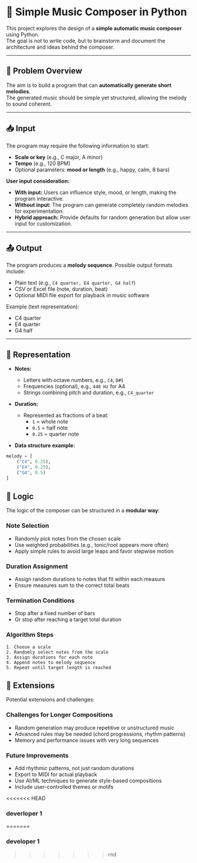 # 🎵 Simple Music Composer in Python

This project explores the design of a **simple automatic music composer** using Python.  
The goal is not to write code, but to brainstorm and document the architecture and ideas behind the composer.

---

## 📝 Problem Overview
The aim is to build a program that can **automatically generate short melodies**.  
The generated music should be simple yet structured, allowing the melody to sound coherent.

---

## 📥 Input

The program may require the following information to start:

- **Scale or key** (e.g., C major, A minor)  
- **Tempo** (e.g., 120 BPM)  
- Optional parameters: **mood or length** (e.g., happy, calm, 8 bars)  

**User input consideration:**  
- **With input:** Users can influence style, mood, or length, making the program interactive.  
- **Without input:** The program can generate completely random melodies for experimentation.  
- **Hybrid approach:** Provide defaults for random generation but allow user input for customization.

---

## 📤 Output

The program produces a **melody sequence**. Possible output formats include:

- Plain text (e.g., `C4 quarter, E4 quarter, G4 half`)  
- CSV or Excel file (note, duration, beat)  
- Optional MIDI file export for playback in music software  

Example (text representation):

- C4 quarter
- E4 quarter
- G4 half

---

## 🎼 Representation

- **Notes:**  
  - Letters with octave numbers, e.g., `C4`, `D#5`  
  - Frequencies (optional), e.g., `440 Hz` for A4  
  - Strings combining pitch and duration, e.g., `C4_quarter`  

- **Duration:**  
  - Represented as fractions of a beat:  
    - `1` = whole note  
    - `0.5` = half note  
    - `0.25` = quarter note  

- **Data structure example:**

```python
melody = [
    ("C4", 0.25),
    ("E4", 0.25),
    ("G4", 0.5)
]
```


## 🧠 Logic

The logic of the composer can be structured in a **modular way**:

### Note Selection
- Randomly pick notes from the chosen scale
- Use weighted probabilities (e.g., tonic/root appears more often)
- Apply simple rules to avoid large leaps and favor stepwise motion

### Duration Assignment
- Assign random durations to notes that fit within each measure
- Ensure measures sum to the correct total beats

### Termination Conditions
- Stop after a fixed number of bars
- Or stop after reaching a target total duration

### Algorithm Steps
```text
1. Choose a scale
2. Randomly select notes from the scale
3. Assign durations for each note
4. Append notes to melody sequence
5. Repeat until target length is reached
```

## 🚀 Extensions

Potential extensions and challenges:

### Challenges for Longer Compositions
- Random generation may produce repetitive or unstructured music
- Advanced rules may be needed (chord progressions, rhythm patterns)
- Memory and performance issues with very long sequences

### Future Improvements
- Add rhythmic patterns, not just random durations
- Export to MIDI for actual playback
- Use AI/ML techniques to generate style-based compositions
- Include user-controlled themes or motifs

<<<<<<< HEAD
### deverloper 1
=======
### developer 1
>>>>>>> rnd
